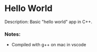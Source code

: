 # Hello World

Description: Basic "hello world" app in C++.


### Notes:

 - Compiled with g++ on mac in vscode